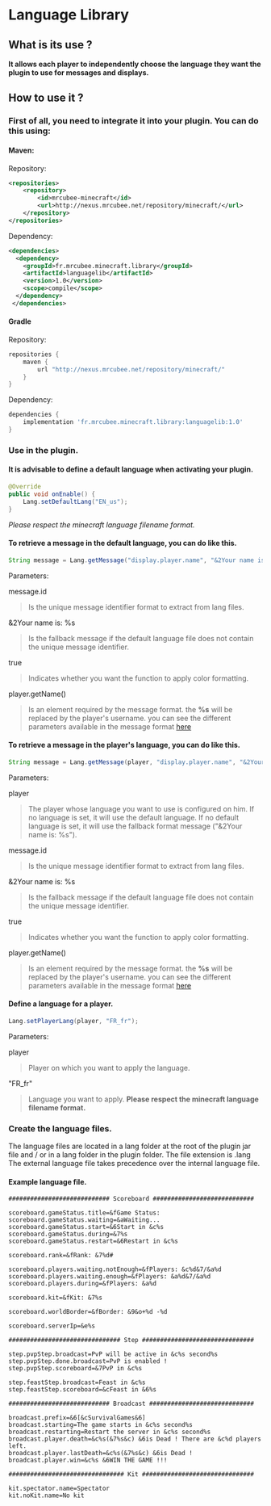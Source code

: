# Language Library

## What is its use ?
**It allows each player to independently choose the language they want the plugin to use for messages and displays.**

## How to use it ?
### First of all, you need to integrate it into your plugin. You can do this using:

#### Maven:
Repository:
```xml
<repositories>
    <repository>
        <id>mrcubee-minecraft</id>
        <url>http://nexus.mrcubee.net/repository/minecraft/</url>
    </repository>
</repositories>
```
Dependency:
```xml
<dependencies>  
  <dependency>
    <groupId>fr.mrcubee.minecraft.library</groupId>  
    <artifactId>languagelib</artifactId>  
    <version>1.0</version>  
    <scope>compile</scope>  
  </dependency>
 </dependencies>
```
#### Gradle
Repository:
```groovy
repositories {
    maven {
        url "http://nexus.mrcubee.net/repository/minecraft/"
    }
}
```
Dependency:
```groovy
dependencies {
    implementation 'fr.mrcubee.minecraft.library:languagelib:1.0'
}
```
### Use in the plugin.
#### It is advisable to define a default language when activating your plugin.
```java
@Override  
public void onEnable() {  
    Lang.setDefaultLang("EN_us");  
}
```
*Please respect the minecraft language filename format.*
#### To retrieve a message in the default language, you can do like this.
```java
String message = Lang.getMessage("display.player.name", "&2Your name is: %s", true, player.getName());
```
Parameters:

message.id
> Is the unique message identifier format to extract from lang files.

&2Your name is: %s
> Is the fallback message if the default language file does not contain the unique message identifier.

true
> Indicates whether you want the function to apply color formatting.

player.getName()
> Is an element required by the message format. the **%s** will be replaced by the player's username.
> you can see the different parameters available in the message format [here](https://www.javatpoint.com/java-string-format)
#### To retrieve a message in the player's language, you can do like this.
```java
String message = Lang.getMessage(player, "display.player.name", "&2Your name is: %s", true, player.getName());
```
Parameters:

player
> The player whose language you want to use is configured on him. If no language is set, it will use the default language. If no default language is set, it will use the fallback format message ("&2Your name is: %s").


message.id
> Is the unique message identifier format to extract from lang files.

&2Your name is: %s
> Is the fallback message if the default language file does not contain the unique message identifier.

true
> Indicates whether you want the function to apply color formatting.

player.getName()
> Is an element required by the message format. the **%s** will be replaced by the player's username.
> you can see the different parameters available in the message format [here](https://www.javatpoint.com/java-string-format)
#### Define a language for a player.

```java
Lang.setPlayerLang(player, "FR_fr");
```
Parameters:

player
> Player on which you want to apply the language.

"FR_fr"
>Language you want to apply.
>**Please respect the minecraft language filename format.**

### Create the language files.
The language files are located in a lang folder at the root of the plugin jar file and / or in a lang folder in the plugin folder. The file extension is .lang
The external language file takes precedence over the internal language file.

#### Example language file.
```properties
############################ Scoreboard ############################  

scoreboard.gameStatus.title=&fGame Status:  
scoreboard.gameStatus.waiting=&aWaiting...  
scoreboard.gameStatus.start=&6Start in &c%s  
scoreboard.gameStatus.during=&7%s  
scoreboard.gameStatus.restart=&6Restart in &c%s  

scoreboard.rank=&fRank: &7%d#  

scoreboard.players.waiting.notEnough=&fPlayers: &c%d&7/&a%d  
scoreboard.players.waiting.enough=&fPlayers: &a%d&7/&a%d  
scoreboard.players.during=&fPlayers: &a%d  

scoreboard.kit=&fKit: &7%s  

scoreboard.worldBorder=&fBorder: &9&o+%d -%d  

scoreboard.serverIp=&e%s  

############################### Step ###############################  

step.pvpStep.broadcast=PvP will be active in &c%s second%s  
step.pvpStep.done.broadcast=PvP is enabled !  
step.pvpStep.scoreboard=&7PvP in &c%s  

step.feastStep.broadcast=Feast in &c%s  
step.feastStep.scoreboard=&cFeast in &6%s  

############################ Broadcast #############################  

broadcast.prefix=&6[&cSurvivalGames&6]  
broadcast.starting=The game starts in &c%s second%s  
broadcast.restarting=Restart the server in &c%s second%s  
broadcast.player.death=&c%s(&7%s&c) &6is Dead ! There are &c%d players left.  
broadcast.player.lastDeath=&c%s(&7%s&c) &6is Dead !  
broadcast.player.win=&c%s &6WIN THE GAME !!!  

################################ Kit ###############################  

kit.spectator.name=Spectator  
kit.noKit.name=No kit
```